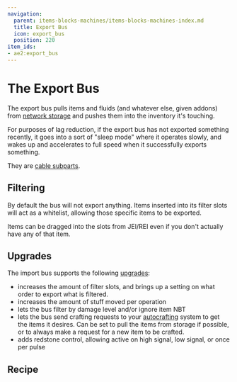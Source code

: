 ```yaml
---
navigation:
  parent: items-blocks-machines/items-blocks-machines-index.md
  title: Export Bus
  icon: export_bus
  position: 220
item_ids:
- ae2:export_bus
---
```


# The Export Bus

<GameScene zoom="8" background="#00000000" interactive="false">
<ImportStructure src="../assets/blocks/export_bus.snbt" />
</GameScene>

The export bus pulls items and fluids (and whatever else, given addons) from [network storage](../ae2-mechanics/import-export-storage.md)
and pushes them into  the inventory it's touching.

For purposes of lag reduction, if the export bus has not exported something recently, it goes into a sort of
"sleep mode" where it operates slowly, and wakes up and accelerates to full speed when it successfully exports something.

They are [cable subparts](../ae2-mechanics/cable-subparts.md).

## Filtering

By default the bus will not export anything. Items inserted into its filter slots will act as a whitelist,
allowing those specific items to be exported.

Items can be dragged into the slots from JEI/REI even if you don't actually have any of that item.

## Upgrades

The import bus supports the following [upgrades](upgrade_cards.md):

*   <ItemLink id="capacity_card" /> increases the amount of filter slots, and brings up a setting on what order to export what is filtered.
*   <ItemLink id="speed_card" /> increases the amount of stuff moved per operation
*   <ItemLink id="fuzzy_card" /> lets the bus filter by damage level and/or ignore item NBT
*   <ItemLink id="crafting_card" /> lets the bus send crafting requests to your [autocrafting](../ae2-mechanics/autocrafting.md)
    system to get the items it desires. Can be set to pull the items from storage if possible, or to always make a request
    for a new item to be crafted.
*   <ItemLink id="redstone_card" /> adds redstone control, allowing active on high signal, low signal, or once per pulse

## Recipe

<RecipeFor id="import_bus" />
